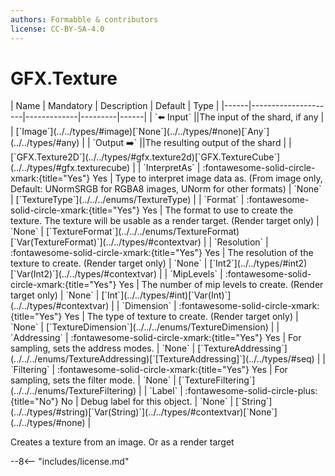 ```yaml
---
authors: Formabble & contributors
license: CC-BY-SA-4.0
---
```



# GFX.Texture

<div class="sh-parameters" markdown="1">
| Name | Mandatory | Description | Default | Type |
|------|---------------------|-------------|---------|------|
| `⬅️ Input` ||The input of the shard, if any | | [`Image`](../../types/#image)[`None`](../../types/#none)[`Any`](../../types/#any) |
| `Output ➡️` ||The resulting output of the shard | | [`GFX.Texture2D`](../../types/#gfx.texture2d)[`GFX.TextureCube`](../../types/#gfx.texturecube) |
| `InterpretAs` | :fontawesome-solid-circle-xmark:{title="Yes"} Yes  | Type to interpret image data as. (From image only, Default: UNormSRGB for RGBA8 images, UNorm for other formats) | `None` | [`TextureType`](../../../enums/TextureType) |
| `Format` | :fontawesome-solid-circle-xmark:{title="Yes"} Yes  | The format to use to create the texture. The texture will be usable as a render target. (Render target only) | `None` | [`TextureFormat`](../../../enums/TextureFormat)[`Var(TextureFormat)`](../../types/#contextvar) |
| `Resolution` | :fontawesome-solid-circle-xmark:{title="Yes"} Yes  | The resolution of the texture to create. (Render target only) | `None` | [`Int2`](../../types/#int2)[`Var(Int2)`](../../types/#contextvar) |
| `MipLevels` | :fontawesome-solid-circle-xmark:{title="Yes"} Yes  | The number of mip levels to create. (Render target only) | `None` | [`Int`](../../types/#int)[`Var(Int)`](../../types/#contextvar) |
| `Dimension` | :fontawesome-solid-circle-xmark:{title="Yes"} Yes  | The type of texture to create. (Render target only) | `None` | [`TextureDimension`](../../../enums/TextureDimension) |
| `Addressing` | :fontawesome-solid-circle-xmark:{title="Yes"} Yes  | For sampling, sets the address modes. | `None` | [`TextureAddressing`](../../../enums/TextureAddressing)[`[TextureAddressing]`](../../types/#seq) |
| `Filtering` | :fontawesome-solid-circle-xmark:{title="Yes"} Yes  | For sampling, sets the filter mode. | `None` | [`TextureFiltering`](../../../enums/TextureFiltering) |
| `Label` | :fontawesome-solid-circle-plus:{title="No"} No  | Debug label for this object. | `None` | [`String`](../../types/#string)[`Var(String)`](../../types/#contextvar)[`None`](../../types/#none) |

</div>

Creates a texture from an image. Or as a render target

--8<-- "includes/license.md"

